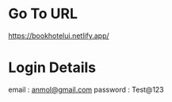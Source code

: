# Go To URL
https://bookhotelui.netlify.app/

# Login Details

email : anmol@gmail.com
password : Test@123
